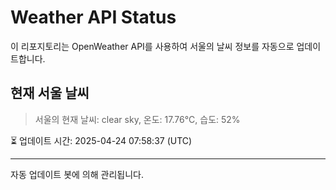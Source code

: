 
# Weather API Status

이 리포지토리는 OpenWeather API를 사용하여 서울의 날씨 정보를 자동으로 업데이트합니다.

## 현재 서울 날씨
> 서울의 현재 날씨: clear sky, 온도: 17.76°C, 습도: 52%

⏳ 업데이트 시간: 2025-04-24 07:58:37 (UTC)

---
자동 업데이트 봇에 의해 관리됩니다.
